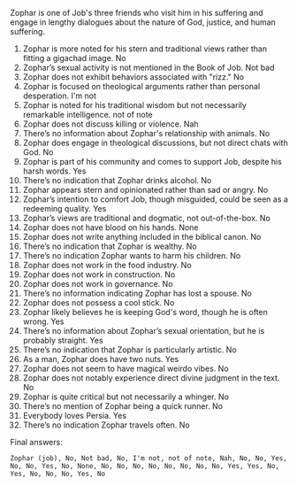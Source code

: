 Zophar is one of Job's three friends who visit him in his suffering and engage in lengthy dialogues about the nature of God, justice, and human suffering.

1. Zophar is more noted for his stern and traditional views rather than fitting a gigachad image. No
2. Zophar’s sexual activity is not mentioned in the Book of Job. Not bad
3. Zophar does not exhibit behaviors associated with "rizz." No
4. Zophar is focused on theological arguments rather than personal desperation. I'm not
5. Zophar is noted for his traditional wisdom but not necessarily remarkable intelligence. not of note
6. Zophar does not discuss killing or violence. Nah
7. There’s no information about Zophar's relationship with animals. No
8. Zophar does engage in theological discussions, but not direct chats with God. No
9. Zophar is part of his community and comes to support Job, despite his harsh words. Yes
10. There’s no indication that Zophar drinks alcohol. No
11. Zophar appears stern and opinionated rather than sad or angry. No
12. Zophar’s intention to comfort Job, though misguided, could be seen as a redeeming quality. Yes
13. Zophar’s views are traditional and dogmatic, not out-of-the-box. No
14. Zophar does not have blood on his hands. None
15. Zophar does not write anything included in the biblical canon. No
16. There’s no indication that Zophar is wealthy. No
17. There’s no indication Zophar wants to harm his children. No
18. Zophar does not work in the food industry. No
19. Zophar does not work in construction. No
20. Zophar does not work in governance. No
21. There’s no information indicating Zophar has lost a spouse. No
22. Zophar does not possess a cool stick. No
23. Zophar likely believes he is keeping God's word, though he is often wrong. Yes
24. There’s no information about Zophar’s sexual orientation, but he is probably straight. Yes
25. There’s no indication that Zophar is particularly artistic. No
26. As a man, Zophar does have two nuts. Yes
27. Zophar does not seem to have magical weirdo vibes. No
28. Zophar does not notably experience direct divine judgment in the text. No
29. Zophar is quite critical but not necessarily a whinger. No
30. There’s no mention of Zophar being a quick runner. No
31. Everybody loves Persia. Yes
32. There’s no indication Zophar travels often. No

Final answers:

```Zophar (job), No, Not bad, No, I'm not, not of note, Nah, No, No, Yes, No, No, Yes, No, None, No, No, No, No, No, No, No, No, Yes, Yes, No, Yes, No, No, No, Yes, No```